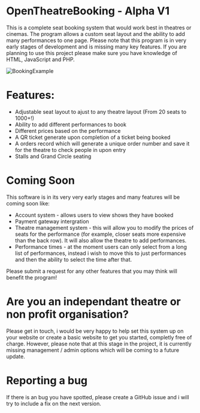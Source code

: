 # OpenTheatreBooking - Alpha V1 
This is a complete seat booking system that would work best in theatres or cinemas. The program allows a custom seat layout and the ability to add many performances to one page. Please note that this program is in very early stages of development and is missing many key features. If you are planning to use this project please make sure you have knowledge of HTML, JavaScript and PHP. 

![BookingExample](https://user-images.githubusercontent.com/16451536/232287999-218b0c0e-20e7-4b4b-a1fc-ecbd5f3dd093.jpeg)


# Features: 
+ Adjustable seat layout to ajust to any theatre layout (From 20 seats to 1000+!) 
+ Ability to add different performances to book 
+ Different prices based on the performance 
+ A QR ticket generate upon completion of a ticket being booked
+ A orders record which will generate a unique order number and save it for the theatre to check people in upon entry 
+ Stalls and Grand Circle seating 

# Coming Soon 
This software is in its very very early stages and many features will be coming soon like:
+ Account system - allows users to view shows they have booked 
+ Payment gateway intergration 
+ Theatre management system - this will allow you to modify the prices of seats for the performance (for example, closer seats more expensive than the back row). It will also allow the theatre to add performances.
+ Performance times - at the moment users can only select from a long list of performances, instead i wish to move this to just performances and then the ability to select the time after that. 

Please submit a request for any other features that you may think will benefit the program! 





# Are you an independant theatre or non profit organisation? 

Please get in touch, i would be very happy to help set this system up on your website or create a basic website to get you started, completly free of charge. However, please note that at this stage in the project, it is currently missing management / admin options which will be coming to a future update.

# Reporting a bug

If there is an bug you have spotted, please create a GitHub issue and i will try to include a fix on the next version.
